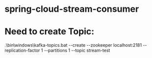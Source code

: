 # spring-cloud-stream-consumer
# Need to create Topic:
.\bin\windows\kafka-topics.bat --create --zookeeper localhost:2181 --replication-factor 1 --partitions 1 --topic stream-test